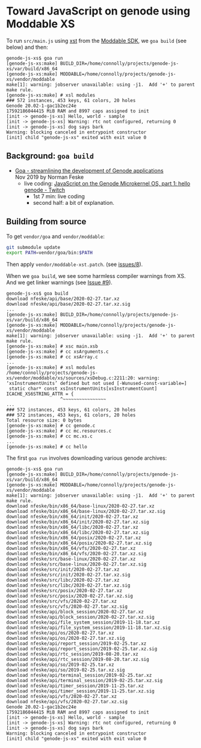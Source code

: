 # Toward JavaScript on genode using Moddable XS

To run `src/main.js` using [xst][] from the [Moddable SDK][sdk],
we `goa build` (see below) and then:

```
genode-js-xs$ goa run
[genode-js-xs:make] BUILD_DIR=/home/connolly/projects/genode-js-xs/var/build/x86_64
[genode-js-xs:make] MODDABLE=/home/connolly/projects/genode-js-xs/vendor/moddable
make[1]: warning: jobserver unavailable: using -j1.  Add '+' to parent make rule.
[genode-js-xs:make] # xsl modules
### 572 instances, 453 keys, 61 colors, 20 holes
Genode 20.02-1-gac1b2ec24e
17592186044415 MiB RAM and 8997 caps assigned to init
[init -> genode-js-xs] Hello, world - sample
[init -> genode-js-xs] Warning: rtc not configured, returning 0
[init -> genode-js-xs] dog says bark
Warning: blocking canceled in entrypoint constructor
[init] child "genode-js-xs" exited with exit value 0
```

[xst]: https://github.com/Moddable-OpenSource/moddable/blob/public/documentation/xs/xst.md
[sdk]: https://github.com/Moddable-OpenSource/moddable#readme

## Background: `goa build`

 - [Goa \- streamlining the development of Genode applications](https://genodians.org/nfeske/2019-11-25-goa)  
   Nov 2019 by Norman Feske
   - live coding: [JavaScript on the Genode Microkernel OS, part 1: hello genode \- Twitch](https://www.twitch.tv/videos/1090280743)
     - 1st 7 min: live coding
     - second half: a bit of explanation.

## Building from source

To get `vendor/goa` and `vendor/moddable`:

```sh
git submodule update
export PATH=vendor/goa/bin:$PATH
```

Then apply `vendor/moddable-xst.patch`. (see
[issues/8](https://github.com/dckc/genode-js-xs/issues/8)).


When we `goa build`, we see some harmless compiler warnings from XS.
And we get linker warnings (see [Issue \#9](https://github.com/dckc/genode-js-xs/issues/9)).

```
genode-js-xs$ goa build
download nfeske/api/base/2020-02-27.tar.xz
download nfeske/api/base/2020-02-27.tar.xz.sig
...
[genode-js-xs:make] BUILD_DIR=/home/connolly/projects/genode-js-xs/var/build/x86_64
[genode-js-xs:make] MODDABLE=/home/connolly/projects/genode-js-xs/vendor/moddable
make[1]: warning: jobserver unavailable: using -j1.  Add '+' to parent make rule.
[genode-js-xs:make] # xsc main.xsb
[genode-js-xs:make] # cc xsArguments.c
[genode-js-xs:make] # cc xsArray.c
...
[genode-js-xs:make] # xsl modules
/home/connolly/projects/genode-js-xs/vendor/moddable/xs/sources/xsDebug.c:2211:20: warning: ‘xsInstrumentUnits’ defined but not used [-Wunused-const-variable=]
 static char* const xsInstrumentUnits[xsInstrumentCount] ICACHE_XS6STRING_ATTR = {
                    ^~~~~~~~~~~~~~~~~
...
### 572 instances, 453 keys, 61 colors, 20 holes
### 572 instances, 453 keys, 61 colors, 20 holes
Total resource size: 0 bytes
[genode-js-xs:make] # cc genode.c
[genode-js-xs:make] # cc mc.resources.c
[genode-js-xs:make] # cc mc.xs.c
...
[genode-js-xs:make] # cc hello
```

The first `goa run` involves downloading various genode archives:

```
genode-js-xs$ goa run
[genode-js-xs:make] BUILD_DIR=/home/connolly/projects/genode-js-xs/var/build/x86_64
[genode-js-xs:make] MODDABLE=/home/connolly/projects/genode-js-xs/vendor/moddable
make[1]: warning: jobserver unavailable: using -j1.  Add '+' to parent make rule.
download nfeske/bin/x86_64/base-linux/2020-02-27.tar.xz
download nfeske/bin/x86_64/base-linux/2020-02-27.tar.xz.sig
download nfeske/bin/x86_64/init/2020-02-27.tar.xz
download nfeske/bin/x86_64/init/2020-02-27.tar.xz.sig
download nfeske/bin/x86_64/libc/2020-02-27.tar.xz
download nfeske/bin/x86_64/libc/2020-02-27.tar.xz.sig
download nfeske/bin/x86_64/posix/2020-02-27.tar.xz
download nfeske/bin/x86_64/posix/2020-02-27.tar.xz.sig
download nfeske/bin/x86_64/vfs/2020-02-27.tar.xz
download nfeske/bin/x86_64/vfs/2020-02-27.tar.xz.sig
download nfeske/src/base-linux/2020-02-27.tar.xz
download nfeske/src/base-linux/2020-02-27.tar.xz.sig
download nfeske/src/init/2020-02-27.tar.xz
download nfeske/src/init/2020-02-27.tar.xz.sig
download nfeske/src/libc/2020-02-27.tar.xz
download nfeske/src/libc/2020-02-27.tar.xz.sig
download nfeske/src/posix/2020-02-27.tar.xz
download nfeske/src/posix/2020-02-27.tar.xz.sig
download nfeske/src/vfs/2020-02-27.tar.xz
download nfeske/src/vfs/2020-02-27.tar.xz.sig
download nfeske/api/block_session/2020-02-27.tar.xz
download nfeske/api/block_session/2020-02-27.tar.xz.sig
download nfeske/api/file_system_session/2019-11-18.tar.xz
download nfeske/api/file_system_session/2019-11-18.tar.xz.sig
download nfeske/api/os/2020-02-27.tar.xz
download nfeske/api/os/2020-02-27.tar.xz.sig
download nfeske/api/report_session/2019-02-25.tar.xz
download nfeske/api/report_session/2019-02-25.tar.xz.sig
download nfeske/api/rtc_session/2019-08-20.tar.xz
download nfeske/api/rtc_session/2019-08-20.tar.xz.sig
download nfeske/api/so/2019-02-25.tar.xz
download nfeske/api/so/2019-02-25.tar.xz.sig
download nfeske/api/terminal_session/2019-02-25.tar.xz
download nfeske/api/terminal_session/2019-02-25.tar.xz.sig
download nfeske/api/timer_session/2019-11-25.tar.xz
download nfeske/api/timer_session/2019-11-25.tar.xz.sig
download nfeske/api/vfs/2020-02-27.tar.xz
download nfeske/api/vfs/2020-02-27.tar.xz.sig
Genode 20.02-1-gac1b2ec24e
17592186044415 MiB RAM and 8997 caps assigned to init
[init -> genode-js-xs] Hello, world - sample
[init -> genode-js-xs] Warning: rtc not configured, returning 0
[init -> genode-js-xs] dog says bark
Warning: blocking canceled in entrypoint constructor
[init] child "genode-js-xs" exited with exit value 0
```

